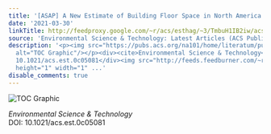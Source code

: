 ```yaml
---
title: '[ASAP] A New Estimate of Building Floor Space in North America'
date: '2021-03-30'
linkTitle: http://feedproxy.google.com/~r/acs/esthag/~3/TmbuH1IB2iw/acs.est.0c05081
source: 'Environmental Science & Technology: Latest Articles (ACS Publications)'
description: '<p><img src="https://pubs.acs.org/na101/home/literatum/publisher/achs/journals/content/esthag/0/esthag.ahead-of-print/acs.est.0c05081/20210330/images/medium/es0c05081_0007.gif"
  alt="TOC Graphic"/></p><div><cite>Environmental Science & Technology</cite></div><div>DOI:
  10.1021/acs.est.0c05081</div><img src="http://feeds.feedburner.com/~r/acs/esthag/~4/TmbuH1IB2iw"
  height="1" width="1" ...'
disable_comments: true
---
```

<p><img src="https://pubs.acs.org/na101/home/literatum/publisher/achs/journals/content/esthag/0/esthag.ahead-of-print/acs.est.0c05081/20210330/images/medium/es0c05081_0007.gif" alt="TOC Graphic"/></p><div><cite>Environmental Science & Technology</cite></div><div>DOI: 10.1021/acs.est.0c05081</div><img src="http://feeds.feedburner.com/~r/acs/esthag/~4/TmbuH1IB2iw" height="1" width="1" ...